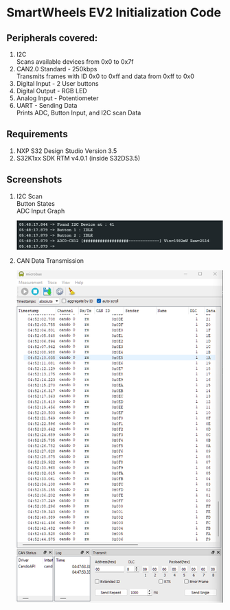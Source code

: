 # SmartWheels EV2 Initialization Code

## Peripherals covered:  
   1. I2C  
      Scans available devices from 0x0 to 0x7f
   2. CAN2.0 Standard - 250kbps  
      Transmits frames with ID 0x0 to 0xff and data from 0xff to 0x0
   3. Digital Input - 2 User buttons
   4. Digital Output - RGB LED
   5. Analog Input - Potentiometer
   6. UART - Sending Data  
      Prints ADC, Button Input, and I2C scan Data

## Requirements  
   1. NXP S32 Design Studio Version 3.5
   2. S32K1xx SDK RTM v4.0.1 (inside S32DS3.5)

## Screenshots  

1. I2C Scan  
   Button States  
   ADC Input Graph   

   ![I2C scan, Button State, ADC input value](Screenshots/SerialMonitor.png)  


2. CAN Data Transmission
  
   ![CAN Data Transmission](Screenshots/CANInput.png)  
  
